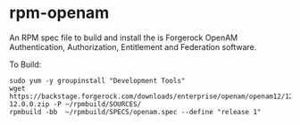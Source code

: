 # rpm-openam

An RPM spec file to build and install the is Forgerock OpenAM Authentication, Authorization, Entitlement and Federation software.

To Build:

    sudo yum -y groupinstall "Development Tools"
    wget https://backstage.forgerock.com/downloads/enterprise/openam/openam12/12.0.0/OpenAM-12.0.0.zip -P ~/rpmbuild/SOURCES/
    rpmbuild -bb  ~/rpmbuild/SPECS/openam.spec --define "release 1"
